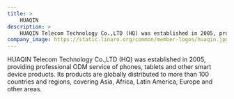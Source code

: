 ```yaml
---
title: >
    HUAQIN
description: >
    HUAQIN Telecom Technology Co.,LTD (HQ) was established in 2005, providing professional ODM service of phones, tablets and other smart device products.
company_image: https://static.linaro.org/common/member-logos/huaqin.jpg
---
```

HUAQIN Telecom Technology Co.,LTD (HQ) was established in 2005, providing professional ODM service of phones, tablets and other smart device products. Its products are globally distributed to more than 100 countries and regions, covering Asia, Africa, Latin America, Europe and other areas.
